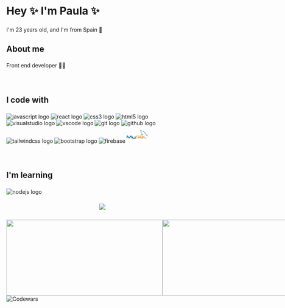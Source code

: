 
<br>

<h1 align="left">Hey ✨ I'm Paula ✨</h1>

###

<p align="left">I'm 23 years old, and I'm from Spain 💃</p>

###

<h2 align="left">About me</h2>

###

<p align="left"> Front end developer 👩‍💻</p>

###

<br>

<h2 align="left">I code with</h2>

###

<div align="left">
  <img src="https://cdn.jsdelivr.net/gh/devicons/devicon/icons/javascript/javascript-original.svg" height="44" width="56" alt="javascript logo"  />
  <img src="https://cdn.jsdelivr.net/gh/devicons/devicon/icons/react/react-original.svg" height="44" width="56" alt="react logo"  />
  <img src="https://cdn.jsdelivr.net/gh/devicons/devicon/icons/css3/css3-original.svg" height="44" width="56" alt="css3 logo"  />
  <img src="https://cdn.jsdelivr.net/gh/devicons/devicon/icons/html5/html5-original.svg" height="44" width="56" alt="html5 logo"  />
  <img src="https://cdn.jsdelivr.net/gh/devicons/devicon/icons/visualstudio/visualstudio-plain.svg" height="44" width="56" alt="visualstudio logo"  />
  <img src="https://cdn.jsdelivr.net/gh/devicons/devicon/icons/vscode/vscode-original.svg" height="44" width="56" alt="vscode logo"  />
  <img src="https://cdn.jsdelivr.net/gh/devicons/devicon/icons/git/git-original.svg" height="44" width="56" alt="git logo"  />
  <img src="https://cdn.jsdelivr.net/gh/devicons/devicon/icons/github/github-original.svg" height="44" width="56" alt="github logo"  />
  <img src="https://cdn.jsdelivr.net/gh/devicons/devicon/icons/tailwindcss/tailwindcss-original-wordmark.svg" height="44" width="56" alt="tailwindcss logo"  />
  <img src="https://cdn.jsdelivr.net/gh/devicons/devicon/icons/bootstrap/bootstrap-original.svg" height="44" width="56" alt="bootstrap logo"  />
  <img src="https://www.vectorlogo.zone/logos/firebase/firebase-icon.svg" alt="firebase" height="44" width="56"/>
  <img src="https://raw.githubusercontent.com/devicons/devicon/master/icons/mysql/mysql-original-wordmark.svg" alt="mysql" width="56" height="44"/>
</div>


###

<br>

<h2 align="left">I'm learning</h2>

###

<div align="left">
  <img src="https://cdn.jsdelivr.net/gh/devicons/devicon/icons/nodejs/nodejs-original.svg" height="44" width="56" alt="nodejs logo"  />
</div>

###

<div align="center">
  <img height="290" src="https://i.gifer.com/Jvue.gif"  />
</div>

###

<div align="left">
</div>

###

<div align="left">
</div>

###

<div style="display: flex; flex-direction: row;">
 <img class="img" style="height:200px; width:410px" src="https://github-readme-stats.vercel.app/api?username=paulatealonso&show_icons=true&theme=radical" />
 <img class="img" style="height:200px; width:410px" src="https://github-readme-stats.vercel.app/api/top-langs/?username=paulatealonso&theme=radical&layout=compact" />
</div>

<img src="https://www.codewars.com/users/paulatealonso/badges/large" alt="Codewars"/>

###
